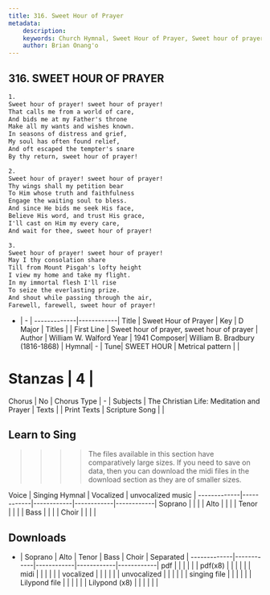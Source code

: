 ```yaml
---
title: 316. Sweet Hour of Prayer
metadata:
    description: 
    keywords: Church Hymnal, Sweet Hour of Prayer, Sweet hour of prayer, sweet hour of prayer, 
    author: Brian Onang'o
---
```



## 316. SWEET HOUR OF PRAYER

```txt
1.
Sweet hour of prayer! sweet hour of prayer! 
That calls me from a world of care, 
And bids me at my Father's throne
Make all my wants and wishes known. 
In seasons of distress and grief, 
My soul has often found relief, 
And oft escaped the tempter's snare
By thy return, sweet hour of prayer! 

2.
Sweet hour of prayer! sweet hour of prayer! 
Thy wings shall my petition bear 
To Him whose truth and faithfulness 
Engage the waiting soul to bless. 
And since He bids me seek His face, 
Believe His word, and trust His grace, 
I'll cast on Him my every care,
And wait for thee, sweet hour of prayer! 

3.
Sweet hour of prayer! sweet hour of prayer! 
May I thy consolation share
Till from Mount Pisgah's lofty height
I view my home and take my flight.
In my immortal flesh I'll rise
To seize the everlasting prize.
And shout while passing through the air,
Farewell, farewell, sweet hour of prayer! 
```

- |   -  |
-------------|------------|
Title | Sweet Hour of Prayer |
Key | D Major |
Titles |  |
First Line | Sweet hour of prayer, sweet hour of prayer |
Author | William W. Walford
Year | 1941
Composer| William B. Bradbury (1816-1868) |
Hymnal|  - |
Tune| SWEET HOUR |
Metrical pattern | |
# Stanzas | 4 |
Chorus | No |
Chorus Type | - |
Subjects | The Christian Life: Meditation and Prayer |
Texts |  |
Print Texts | 
Scripture Song |  |
  
## Learn to Sing

>>>> The files available in this section have comparatively large sizes. If you need to save on data, then you can download the midi files in the download section as they are of smaller sizes.

Voice |  Singing Hymnal | Vocalized | unvocalized music |
-------------|------------|------------|------------|------------|
Soprano | | | |
Alto | | | |
Tenor | | | |
Bass | | | |
Choir | | | |

## Downloads

- |  Soprano | Alto | Tenor | Bass | Choir | Separated |
-------------|------------|------------|------------|------------|
pdf | | | | | |
pdf(x8) | | | | | |
midi | | | | | |
vocalized | | | | | |
unvocalized | | | | | |
singing file | | | | | |
Lilypond file | | | | | |
Lilypond (x8) | | | | | |
  